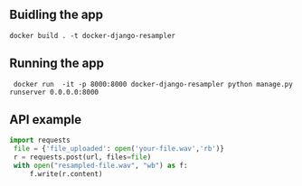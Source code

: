 ## Buidling the app
```
docker build . -t docker-django-resampler
```

## Running the app
```
 docker run  -it -p 8000:8000 docker-django-resampler python manage.py runserver 0.0.0.0:8000
```

## API example
```python
import requests
 file = {'file_uploaded': open('your-file.wav','rb')}
 r = requests.post(url, files=file)
 with open("resampled-file.wav", "wb") as f:
     f.write(r.content)
```